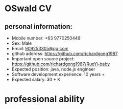 # OSwald CV

## personal information:

- Mobile number: +63 9770250446
- Sex: Male
- Email: 909253305@qq.com
- github address: https://github.com/richardgong1987
- Important open source project: https://github.com/richardgong1987/RuoYi-baby
- Expected position: java, node.js engineer
- Software development experience: 10 years +
- Expected salary: 30 + K



# professional ability